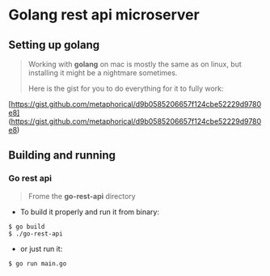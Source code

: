 # Golang rest api microserver

## Setting up golang

> Working with **golang** on mac is mostly the same as on linux, but installing it might be a nightmare sometimes.
>
> Here is the gist for you to do everything for it to fully work:

[https://gist.github.com/metaphorical/d9b0585206657f124cbe52229d9780e8] (https://gist.github.com/metaphorical/d9b0585206657f124cbe52229d9780e8)


## Building and running

### Go rest api

> Frome the **go-rest-api** directory

* To build it properly and run it from binary:
```
$ go build
$ ./go-rest-api
```

* or just run it:
```
$ go run main.go
```
